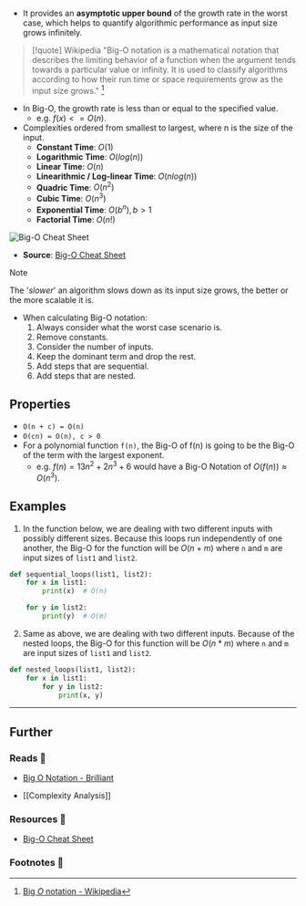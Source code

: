 - It provides an **asymptotic upper bound** of the growth rate in the worst case, which helps to quantify algorithmic performance as input size grows infinitely.

> [!quote] Wikipedia
> "Big-O notation is a mathematical notation that describes the limiting behavior of a function when the argument tends towards a particular value or infinity. It is used to classify algorithms according to how their run time or space requirements grow as the input size grows." [^1]

- In Big-O, the growth rate is less than or equal to the specified value.
    - e.g. $f(x) <= O(n)$.
- Complexities ordered from smallest to largest, where n is the size of the input.
    - **Constant Time**: $O(1)$
    - **Logarithmic Time**: $O(log(n))$
    - **Linear Time**: $O(n)$
    - **Linearithmic / Log-linear Time**: $O(nlog(n))$
    - **Quadric Time**: $O(n^2)$
    - **Cubic Time**: $O(n^3)$
    - **Exponential Time**: $O(b^n), b > 1$
    - **Factorial Time**: $O(n!)$

![Big-O Cheat Sheet](compsci.big-o-cheat-sheet.png)
- **Source**: [Big-O Cheat Sheet](https://www.bigocheatsheet.com)

> [!note]
> The '*slower*' an algorithm slows down as its input size grows, the better or the more scalable it is.

- When calculating Big-O notation:
    1. Always consider what the worst case scenario is.
    2. Remove constants.
    3. Consider the number of inputs.
    4. Keep the dominant term and drop the rest. 
    5. Add steps that are sequential.
    6. Add steps that are nested.

## Properties

- `O(n + c) = O(n)`
- `O(cn) = O(n), c > 0`
- For a polynomial function `f(n)`, the Big-O of f(n) is going to be the Big-O of the term with the largest exponent. 
    - e.g. $f(n) = 13n^{2} + 2n^{3} + 6$ would have a Big-O Notation of $O(f(n)) \approx O(n^3)$.

## Examples

1. In the function below, we are dealing with two different inputs with possibly different sizes. Because this loops run independently of one another, the Big-O for the function will be $O(n + m)$ where `n` and `m` are input sizes of `list1` and `list2`.

```py
def sequential_loops(list1, list2):
    for x in list1:
        print(x)  # O(n)

    for y in list2:
        print(y)  # O(m)
```

2. Same as above, we are dealing with two different inputs. Because of the nested loops, the Big-O for this function will be $O(n * m)$ where `n` and `m` are input sizes of `list1` and `list2`.

```py
def nested_loops(list1, list2):
    for x in list1:
        for y in list2:
            print(x, y)
```

---
## Further

### Reads 📄

- [Big O Notation - Brilliant](https://brilliant.org/wiki/big-o-notation/)

- [[Complexity Analysis]]
### Resources 🧩

- [Big-O Cheat Sheet](https://www.bigocheatsheet.com/)

### Footnotes 📝

[^1]: [Big _O_ notation - Wikipedia](https://en.wikipedia.org/wiki/Big_O_notation)